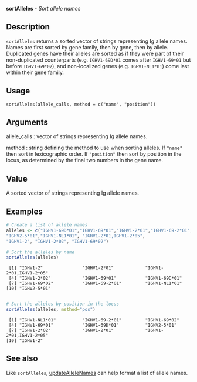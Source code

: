 **sortAlleles** - *Sort allele names*

Description
--------------------

`sortAlleles` returns a sorted vector of strings representing Ig allele
names. Names are first sorted by gene family, then by gene, then by allele.
Duplicated genes have their alleles are sorted as if they were part of their
non-duplicated counterparts (e.g. `IGHV1-69D*01` comes after `IGHV1-69*01`
but before `IGHV1-69*02`), and non-localized genes (e.g. `IGHV1-NL1*01`)
come last within their gene family.


Usage
--------------------
```
sortAlleles(allele_calls, method = c("name", "position"))
```

Arguments
-------------------

allele_calls
:   vector of strings representing Ig allele names.

method
:   string defining the method to use when sorting alleles.
If `"name"` then sort in lexicographic order. If
`"position"` then sort by position in the locus, as
determined by the final two numbers in the gene name.




Value
-------------------

A sorted vector of strings representing Ig allele names.



Examples
-------------------

```R
# Create a list of allele names
alleles <- c("IGHV1-69D*01","IGHV1-69*01","IGHV1-2*01","IGHV1-69-2*01",
"IGHV2-5*01","IGHV1-NL1*01", "IGHV1-2*01,IGHV1-2*05",
"IGHV1-2", "IGHV1-2*02", "IGHV1-69*02")

# Sort the alleles by name
sortAlleles(alleles)

```


```
 [1] "IGHV1-2"               "IGHV1-2*01"            "IGHV1-2*01,IGHV1-2*05"
 [4] "IGHV1-2*02"            "IGHV1-69*01"           "IGHV1-69D*01"         
 [7] "IGHV1-69*02"           "IGHV1-69-2*01"         "IGHV1-NL1*01"         
[10] "IGHV2-5*01"           

```


```R

# Sort the alleles by position in the locus
sortAlleles(alleles, method="pos")

```


```
 [1] "IGHV1-NL1*01"          "IGHV1-69-2*01"         "IGHV1-69*02"          
 [4] "IGHV1-69*01"           "IGHV1-69D*01"          "IGHV2-5*01"           
 [7] "IGHV1-2*02"            "IGHV1-2*01"            "IGHV1-2*01,IGHV1-2*05"
[10] "IGHV1-2"              

```



See also
-------------------

Like `sortAlleles`, [updateAlleleNames](updateAlleleNames.md) can help
format a list of allele names.







